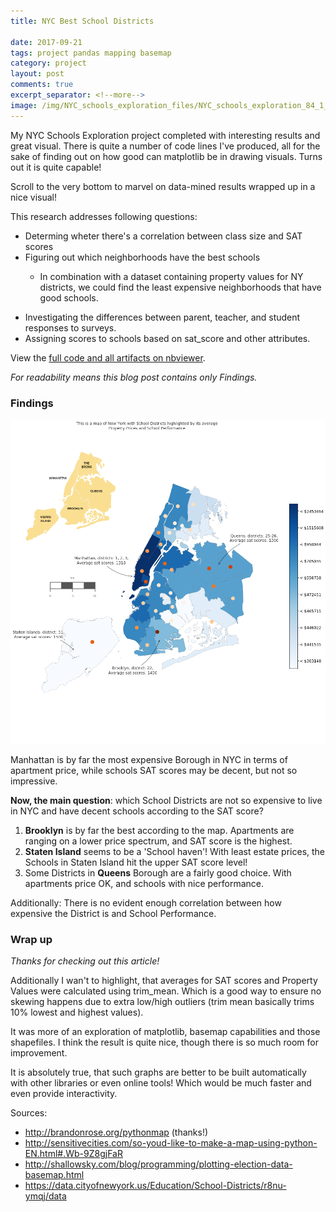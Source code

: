 ```yaml
---
title: NYC Best School Districts

date: 2017-09-21
tags: project pandas mapping basemap
category: project
layout: post
comments: true
excerpt_separator: <!--more-->
image: /img/NYC_schools_exploration_files/NYC_schools_exploration_84_1_small.png
---
```


My NYC Schools Exploration project completed with interesting results and great visual. There is quite a number of code lines I've produced, all for the sake of finding out on how good can matplotlib be in drawing visuals. Turns out it is quite capable!

Scroll to the very bottom to marvel on data-mined results wrapped up in a nice visual!

This research addresses following questions:
 - Determing wheter there's a correlation between class size and SAT scores
 - Figuring out which neighborhoods have the best schools
     - In combination with a dataset containing property values for NY districts, we could find the least expensive neighborhoods that have good schools.

       <!--more-->
 - Investigating the differences between parent, teacher, and student responses to surveys.
 - Assigning scores to schools based on sat_score and other attributes.

View the [full code and all artifacts on nbviewer](http://nbviewer.jupyter.org/github/SilverSurfer0/dataquest/blob/master/solutions/NYC_schools_exploration.ipynb#).

*For readability means this blog post contains only Findings.*

### Findings

![png](/img/NYC_schools_exploration_files/NYC_schools_exploration_84_1.png)

Manhattan is by far the most expensive Borough in NYC in terms of apartment price, while schools SAT scores may be decent, but not so impressive.

**Now, the main question**: which School Districts are not so expensive to live in NYC and have decent schools according to the SAT score?

1. **Brooklyn** is by far the best according to the map. Apartments are ranging on a lower price spectrum, and SAT score is the highest.
2. **Staten Island** seems to be a 'School haven'! With least estate prices, the Schools in Staten Island hit the upper SAT score level!
3. Some Districts in **Queens** Borough are a fairly good choice. With apartments price OK, and schools with nice performance.

Additionally: There is no evident enough correlation between how expensive the District is and School Performance.

### Wrap up

*Thanks for checking out this article!*

Additionally I wan't to highlight, that averages for SAT scores and Property Values were calculated using trim_mean. Which is a good way to ensure no skewing happens due to extra low/high outliers (trim mean basically trims 10% lowest and highest values).

It was more of an exploration of matplotlib, basemap capabilities and those shapefiles. I think the result is quite nice, though there is so much room for improvement.

It is absolutely true, that such graphs are better to be built automatically with other libraries or even online tools! Which would be much faster and even provide interactivity.

Sources:
- http://brandonrose.org/pythonmap (thanks!)
- http://sensitivecities.com/so-youd-like-to-make-a-map-using-python-EN.html#.Wb-9Z8gjFaR
- http://shallowsky.com/blog/programming/plotting-election-data-basemap.html
- https://data.cityofnewyork.us/Education/School-Districts/r8nu-ymqj/data
